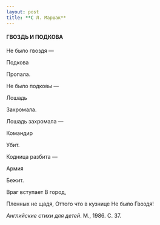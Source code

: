 ```yaml
---
layout: post
title: **С Л. Маршак**
---
```


#### **ГВОЗДЬ И ПОДКОВА**

Не было гвоздя —

Подкова

Пропала.

Не было подковы —

Лошадь

Захромала.

Лошадь захромала —

Командир

Убит.

Кодница разбита —

Армия

Бежит.

Враг вступает В город,

Пленных не щадя, Оттого что в кузнице Не было Гвоздя\!

*Английские стихи для детей*. М., 1986. С. 37.

